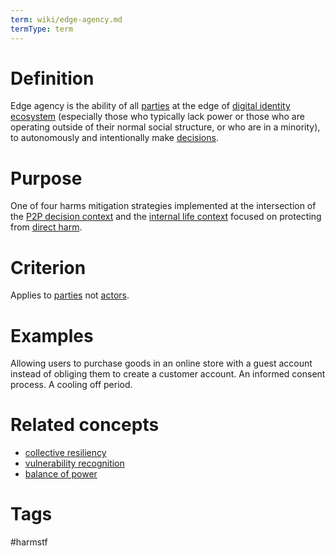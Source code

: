 ```yaml
---
term: wiki/edge-agency.md
termType: term
---
```

# Definition
Edge agency is the ability of all [parties](https://essif-lab.github.io/framework/docs/essifLab-glossary#party) at the edge of [digital identity ecosystem](https://trustoverip.github.io/hxwg/glossary.html#digital-identity-ecosystem) (especially those who typically lack power or those who are operating outside of their normal social structure, or who are in a minority), to autonomously and intentionally make [decisions]([https://essif-lab.github.io/framework/docs/essifLab-glossary#](https://essif-lab.github.io/framework/docs/essifLab-glossary#party)decision).
# Purpose
One of four harms mitigation strategies implemented at the intersection of the [P2P decision context](https://trustoverip.github.io/hxwg/glossary.html#P2P-decision-context) and the [internal life context](https://trustoverip.github.io/hxwg/glossary.html#internal-life-context) focused on protecting from [direct harm](https://trustoverip.github.io/hxwg/glossary.html#direct-harm).
# Criterion
Applies to [parties](https://essif-lab.github.io/framework/docs/essifLab-glossary#party) not [actors](https://essif-lab.github.io/framework/docs/essifLab-glossary#actor).
# Examples
Allowing users to purchase goods in an online store with a guest account instead of obliging them to create a customer account.  An informed consent process. A cooling off period.
# Related concepts
* [collective resiliency](https://trustoverip.github.io/hxwg/glossary.html#collective-resiliency)
* [vulnerability recognition](https://trustoverip.github.io/hxwg/glossary.html#vulnerability-recognition)
* [balance of power](https://trustoverip.github.io/hxwg/glossary.html#balance-of-power)
# Tags
 #harmstf